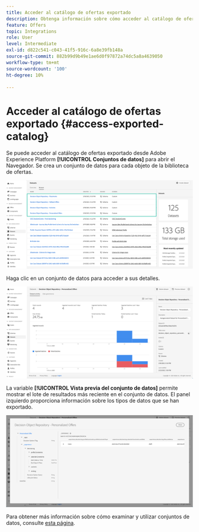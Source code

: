 ```yaml
---
title: Acceder al catálogo de ofertas exportado
description: Obtenga información sobre cómo acceder al catálogo de ofertas en Adobe Experience Platform una vez exportado
feature: Offers
topic: Integrations
role: User
level: Intermediate
exl-id: d822c541-c043-41f5-916c-6a8e39fb148a
source-git-commit: 882b99d9b49e1ae6d0f97872a74dc5a8a4639050
workflow-type: tm+mt
source-wordcount: '100'
ht-degree: 10%

---
```


# Acceder al catálogo de ofertas exportado {#access-exported-catalog}

Se puede acceder al catálogo de ofertas exportado desde Adobe Experience Platform **[!UICONTROL Conjuntos de datos]** para abrir el Navegador. Se crea un conjunto de datos para cada objeto de la biblioteca de ofertas.

![](../assets/datasets-list.png)

Haga clic en un conjunto de datos para acceder a sus detalles.

![](../assets/dataset-activity.png)

La variable **[!UICONTROL Vista previa del conjunto de datos]** permite mostrar el lote de resultados más reciente en el conjunto de datos. El panel izquierdo proporciona información sobre los tipos de datos que se han exportado.

![](../assets/dataset-preview.png)

Para obtener más información sobre cómo examinar y utilizar conjuntos de datos, consulte [esta página](../../start/get-started-datasets.md).
